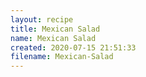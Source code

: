 ```yaml
---
layout: recipe
title: Mexican Salad
name: Mexican Salad
created: 2020-07-15 21:51:33
filename: Mexican-Salad
---
```

